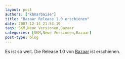 ```yaml
---
layout: post
authors: ["khmarbaise"]
title: "Bazaar Release 1.0 erschienen"
date: 2007-12-14 21:53:19
tags: SKM,Neue Versionen,Bazaar
categories: [SKM,Neue Versionen,Bazaar]
post-type: blog
---
```

Es ist so weit. Die Release 1.0 von [Bazaar](http://bazaar-vcs.org "Bazaar") ist erschienen.
